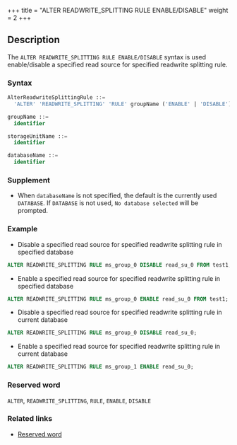 +++
title = "ALTER READWRITE_SPLITTING RULE ENABLE/DISABLE"
weight = 2
+++

## Description

The `ALTER READWRITE_SPLITTING RULE ENABLE/DISABLE` syntax is used enable/disable a specified read source for specified readwrite splitting rule.

### Syntax

```sql
AlterReadwriteSplittingRule ::=
  'ALTER' 'READWRITE_SPLITTING' 'RULE' groupName ('ENABLE' | 'DISABLE') storageUnitName 'FROM' databaseName

groupName ::=
  identifier

storageUnitName ::=
  identifier

databaseName ::=
  identifier
```

### Supplement

- When `databaseName` is not specified, the default is the currently used `DATABASE`. If `DATABASE` is not used, `No database selected` will be prompted.

### Example

- Disable a specified read source for specified readwrite splitting rule in specified database

```sql
ALTER READWRITE_SPLITTING RULE ms_group_0 DISABLE read_su_0 FROM test1;
```

- Enable a specified read source for specified readwrite splitting rule in specified database

```sql
ALTER READWRITE_SPLITTING RULE ms_group_0 ENABLE read_su_0 FROM test1;
```

- Disable a specified read source for specified readwrite splitting rule in current database

```sql
ALTER READWRITE_SPLITTING RULE ms_group_0 DISABLE read_su_0;
```

- Enable a specified read source for specified readwrite splitting rule in current database

```sql
ALTER READWRITE_SPLITTING RULE ms_group_1 ENABLE read_su_0;
```

### Reserved word

`ALTER`, `READWRITE_SPLITTING`, `RULE`, `ENABLE`, `DISABLE`

### Related links

- [Reserved word](/en/reference/distsql/syntax/reserved-word/)
